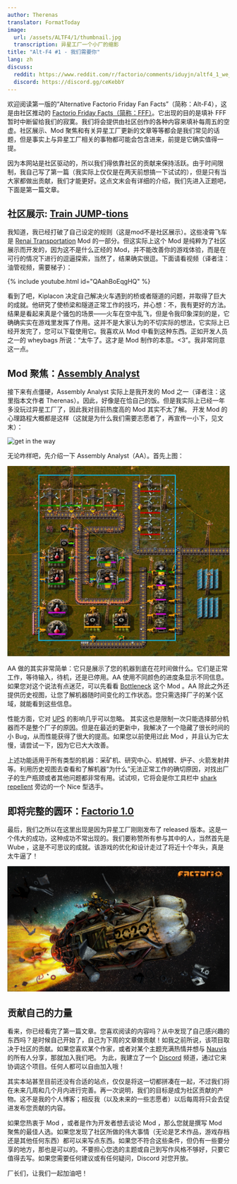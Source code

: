 ```yaml
---
author: Therenas
translator: FormatToday
image:
  url: /assets/ALTF4/1/thumbnail.jpg
  transcription: 异星工厂一个小厂的缩影
title: "Alt-F4 #1 - 我们需要你"
lang: zh
discuss:
  reddit: https://www.reddit.com/r/factorio/comments/iduyjn/altf4_1_we_need_you/
  discord: https://discord.gg/ceKebbY
---
```


欢迎阅读第一版的“Alternative Factorio Friday Fan Facts”（简称：Alt-F4），这是由社区推动的 [Factorio Friday Facts（简称：FFF）](https://factorio.com/blog/)。它出现的目的是填补 FFF 暂时中断留给我们的寂寞。我们将会提供由社区创作的各种内容来填补每周五的空虚。社区展示、Mod 聚焦和有关异星工厂更新的文章等等都会是我们常见的话题，但是事实上与异星工厂相关的事物都可能会包含进来，前提是它确实值得一提。

因为本网站是社区驱动的，所以我们得依靠社区的贡献来保持活跃。由于时间限制，我自己写了第一篇（我实际上仅仅是在两天前想搞一下试试的），但是只有当大家都做出贡献，我们才能更好。这点文末会有详细的介绍，我们先进入正题吧，下面是第一篇文章。

## 社区展示: [Train JUMP-tions](https://www.reddit.com/r/factorio/comments/i5yoaj/train_junctions_pfft_try_train_jumptions)

我知道，我已经打破了自己设定的规则（这是mod不是社区展示）。这些凌霄飞车是 [Renai Transportation](https://mods.factorio.com/mod/RenaiTransportation) Mod 的一部分。但这实际上这个 Mod 是纯粹为了社区展示而开发的，因为这不是什么正经的 Mod，并不能改善你的游戏体验，而是在可行的情况下进行的逗逼探索，当然了，结果确实很逗。下面请看视频（译者注：油管视频，需要梯子）：


{% include youtube.html id="QAahBoEqgHQ" %}


看到了吧，Kiplacon 决定自己解决火车遇到的桥或者隧道的问题，并取得了巨大的成就。他研究了使桥梁和隧道正常工作的技巧，并心想：不，我有更好的方法。结果是看起来真是个骚包的场景——火车在空中乱飞，但是令我印象深刻的是，它确确实实在游戏里发挥了作用。这并不是大家认为的不切实际的想法，它实际上已经开发完了，您可以下载使用它。我喜欢从 Mod 中看到这种东西。正如开发人员之一的 wheybags 所说：“太牛了。这才是 Mod 制作的本意。<3”。我非常同意这一点。

## Mod 聚焦：[Assembly Analyst](https://mods.factorio.com/mod/assemblyanalyst)

接下来有点僵硬，Assembly Analyst 实际上是我开发的 Mod 之一（译者注：这里指本文作者 Therenas）。因此，好像是在恰自己的饭。但是我实际上已经一年多没玩过异星工厂了，因此我对目前热度高的 Mod 其实不太了解。 开发 Mod 的心理路程大概都是这样（这就是为什么我们需要志愿者了，再宣传一小下，见文末）： 

![get in the way](https://cdn.discordapp.com/attachments/603392474458882065/745728165116248144/mod_brain.png) 

 无论咋样吧，先介绍一下 Assembly Analyst（AA）。首先上图：

![](/assets/ALTF4/1/assembly_analyst.jpg?raw=true)

AA 做的其实非常简单：它只是展示了您的机器到底在花时间做什么。它们是正常工作，等待输入，待机，还是已停用。AA 使用不同颜色的进度条显示不同信息。如果您对这个说法有点迷茫，可以先看看 [Bottleneck](https://mods.factorio.com/mod/Bottleneck) 这个 Mod 。AA 除此之外还提供历史视图，让您了解机器随时间变化的工作状态。您只需选择厂子的某个区域，就能看到这些信息。

性能方面，它对 [UPS](https://www.reddit.com/r/factorio/comments/5dmura/can_someone_explain_ups/da5q364/?utm_source=reddit&utm_medium=web2x&context=3) 的影响几乎可以忽略。 其实这也是限制一次只能选择部分机器而不是整个厂子的原因。但是在最近的更新中，我解决了一个隐藏了很长时间的小 Bug，从而性能获得了很大的提高。如果您以前使用过此 Mod ，并且认为它太慢，请尝试一下，因为它已大大改善。

上述功能适用于所有类型的机器：采矿机、研究中心、机械臂、炉子、火箭发射井等。利用历史视图去查看和了解机器“为什么”无法正常工作的确切原因，对找出厂子的生产瓶颈或者其他问题都非常有用。试试呗，它将会是你工具栏中 [shark repellent](https://www.youtube.com/watch?v=QnFOs7QlJSI) 旁边的一个 Nice 型选手。

## 即将完整的圆环：[Factorio 1.0](https://factorio.com/blog/post/fff-360)

最后，我们之所以在这里出现是因为异星工厂刚刚发布了 released 版本。这是一个伟大的成功，这种成功不常出现的。我们要称赞所有参与其中的人，当然首先是 Wube ，这是不可思议的成就。该游戏的优化和设计走过了将近十个年头，真是太牛逼了！

![](/assets/ALTF4/1/factorio_1dot0.jpeg?raw=true)

## 贡献自己的力量

看来，你已经看完了第一篇文章。您喜欢阅读的内容吗？从中发现了自己感兴趣的东西吗？是时候自己开始了，自己为下周的文章做贡献！如我之前所说，该项目取决于社区的贡献。如果您喜欢某个作家，或者对某个主题充满热情并想与 [Nauvis](https://www.reddit.com/r/factorio/comments/7fjh5l/what_is_nauvis_im_glad_you_asked/) 的所有人分享，那就加入我们吧。 为此，我建立了一个 [Discord](https://discord.gg/AsXAwyV) 频道，通过它来协调这个项目。任何人都可以自由加入哦！

其实本站甚至目前还没有合适的站点，仅仅是将这一切都拼凑在一起，不过我们将在未来几周和几个月内进行完善。再一次说明，我们的目标是成为社区贡献的产物。这不是我的个人博客；相反我（以及未来的一些志愿者）以后每周将只会去促进发布您贡献的内容。

如果您热衷于 Mod ，或者是作为开发者想去谈论 Mod ，那么您就是撰写 Mod 聚焦的最佳人选。如果您发现了社区所做的伟大事情（无论是艺术作品，游戏存档还是其他任何东西）都可以来写点东西。如果您不符合这些条件，但仍有一些要分享的地方，那也是可以的。不要担心您选的主题或自己到写作风格不够好，只要它值得去写。如果您需要任何建议或有任何疑问，Discord 对您开放。

厂长们，让我们一起加油吧！
